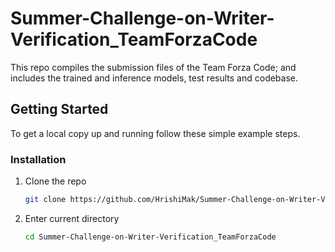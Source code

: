 # Summer-Challenge-on-Writer-Verification_TeamForzaCode
This repo compiles the submission files of the Team Forza Code; and includes the trained and inference models, test results and codebase. 


<!-- GETTING STARTED -->
## Getting Started

To get a local copy up and running follow these simple example steps.

### Installation

1. Clone the repo
   ```sh
   git clone https://github.com/HrishiMak/Summer-Challenge-on-Writer-Verification_TeamForzaCode.git
   ```
2. Enter current directory
   ```sh
   cd Summer-Challenge-on-Writer-Verification_TeamForzaCode
   ```

